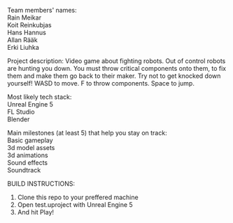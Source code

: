 Team members' names:  
Rain Meikar  
Koit Reinkubjas  
Hans Hannus  
Allan Rääk  
Erki Liuhka  

Project description: 
Video game about fighting robots.
Out of control robots are hunting you down. You must throw critical components onto them, to fix them and make them go back to their maker.
Try not to get knocked down yourself!
WASD to move.
F to throw components.
Space to jump.

Most likely tech stack:  
Unreal Engine 5  
FL Studio  
Blender  

Main milestones (at least 5) that help you stay on track:  
Basic gameplay  
3d model assets  
3d animations  
Sound effects  
Soundtrack  

BUILD INSTRUCTIONS:
1. Clone this repo to your preffered machine
2. Open test.uproject with Unreal Engine 5
3. And hit Play!
